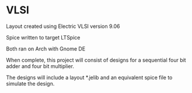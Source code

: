 # VLSI
Layout created using Electric VLSI version 9.06

Spice written to target LTSpice

Both ran on Arch with Gnome DE

When complete, this project will consist of designs for a sequential 
four bit adder and four bit multiplier.

The designs will include a layout *.jelib and an equivalent 
spice file to simulate the design.

